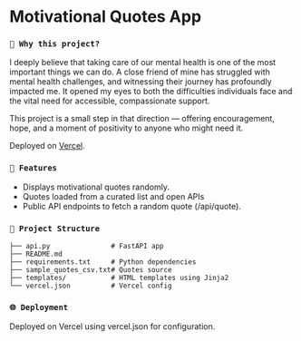 # Motivational Quotes App

### `🌟 Why this project?`

I deeply believe that taking care of our mental health is one of the most important things we can do. A close friend of mine has struggled with mental health challenges, and witnessing their journey has profoundly impacted me. It opened my eyes to both the difficulties individuals face and the vital need for accessible, compassionate support. 

This project is a small step in that direction — offering encouragement, hope, and a moment of positivity to anyone who might need it.

Deployed on [Vercel](https://motivational-quotes-nydqsxfee-oliviazhangs-projects.vercel.app/).

### `🚀 Features`
- Displays motivational quotes randomly.
- Quotes loaded from a curated list and open APIs
- Public API endpoints to fetch a random quote (/api/quote).

### `📂 Project Structure`
```
├── api.py               # FastAPI app
├── README.md
├── requirements.txt     # Python dependencies
├── sample_quotes_csv.txt# Quotes source
├── templates/           # HTML templates using Jinja2
└── vercel.json          # Vercel config
```
### `🌐 Deployment`
Deployed on Vercel using vercel.json for configuration.
